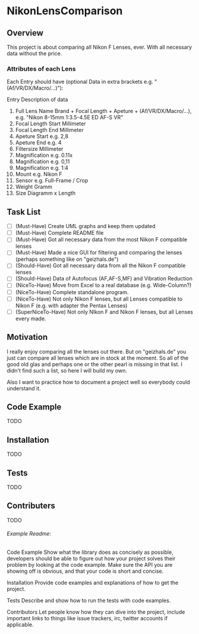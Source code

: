 # NikonLensComparison

## Overview
This project is about comparing all Nikon F Lenses, ever.
With all necessary data without the price.

### Attributes of each Lens
Each Entry should have (optional Data in extra brackets e.g. " (Af/VR/DX/Macro/...)"):

Entry                 Description of data
1. Full Lens Name     Brand + Focal Length + Apeture + (Af/VR/DX/Macro/...), e.g. "Nikon 8-15mm 1:3.5-4.5E ED AF-S VR"
2. Focal Length Start Millimeter
3. Focal Length End   Millimeter
4. Apeture Start      e.g. 2,8
5. Apeture End        e.g. 4
6. Filtersize         Millimeter
7. Magnification      e.g. 0.11x
8. Magnification      e.g. 0,11
9. Magnification      e.g. 1:4
10. Mount	      e.g. Nikon F
11. Sensor	      e.g. Full-Frame / Crop
12. Weight            Gramm
13. Size              Diagramm x Length 



## Task List
- [ ] \(Must-Have)    Create UML graphs and keep them updated
- [ ] \(Must-Have)    Complete README file
- [ ] \(Must-Have)    Got all necessary data from the most Nikon F compatible lenses
- [ ] \(Must-Have)    Made a nice GUI for filtering and comparing the lenses (perhaps something like on "geizhals.de") 
- [ ] \(Should-Have)  Got all necessary data from all the Nikon F compatible lenses
- [ ] \(Should-Have)  Data of Autofocus (AF,AF-S,MF) and Vibration Reduction
- [ ] \(NiceTo-Have)  Move from Excel to a real database (e.g. Wide-Column?)
- [ ] \(NiceTo-Have)  Complete standalone program.
- [ ] \(NiceTo-Have)  Not only Nikon F lenses, but all Lenses compatible to Nikon F (e.g. with adapter the Pentax Lenses)
- [ ] \(SuperNiceTo-Have)  Not only NIkon F and Nikon F lenses, but all Lenses every made.

## Motivation
I really enjoy comparing all the lenses out there.
But on "geizhals.de" you just can compare all lenses which are in stock at the moment.
So all of the good old glas and perhaps one or the other pearl is missing in that list.
I didn't find such a list, so here I will build my own. 

Also I want to practice how to document a project well so everybody could understand it.

## Code Example
TODO

## Installation
TODO

## Tests
TODO

## Contributers
TODO

###### Example Readme:
Code Example
Show what the library does as concisely as possible, developers should be able to figure out how your project solves their problem by looking at the code example. Make sure the API you are showing off is obvious, and that your code is short and concise.

Installation
Provide code examples and explanations of how to get the project.

Tests
Describe and show how to run the tests with code examples.

Contributors
Let people know how they can dive into the project, include important links to things like issue trackers, irc, twitter accounts if applicable.

